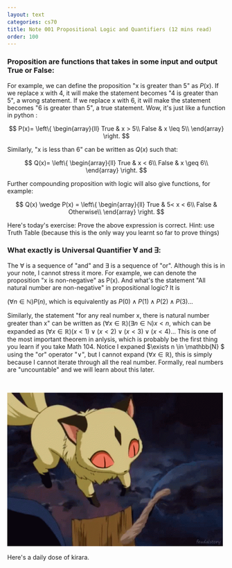 ```yaml
---
layout: text
categories: cs70
title: Note 001 Propositional Logic and Quantifiers (12 mins read)
order: 100
---
```


### Proposition are functions that takes in some input and output True or False:

For example, we can define the proposition "x is greater than 5" as $P(x)$. If we replace x with 4, it will make the statement becomes "4 is greater than 5", a wrong statement. If we replace x with 6, it will make the statement becomes "6 is greater than 5", a true statement. Wow, it's just like a function in python :

$$
P(x)= \left\{
\begin{array}{ll}
      True & x > 5\\
      False & x \leq 5\\
\end{array} 
\right. 
$$

Similarly, "x is less than 6" can be written as $Q(x)$ such that:

$$
Q(x)= \left\{
\begin{array}{ll}
      True & x < 6\\
      False & x \geq 6\\
\end{array} 
\right. 
$$

Further compounding proposition with logic will also give functions, for example:

$$
Q(x) \wedge P(x) = \left\{
\begin{array}{ll}
      True & 5< x < 6\\
      False & Otherwise\\
\end{array} 
\right. 
$$

Here's today's exercise: Prove the above expression is correct. Hint: use Truth Table (because this is the only way you learnt so far to prove things)
### What exactly is Universal Quantifier $\forall$ and $\exists$:

The $\forall$ is a sequence of "and" and $\exists$ is a sequence of "or". Although this is in your note, I cannot stress it more. For example, we can denote the proposition "x is non-negative" as P(x). And what's the statement "All natural number are non-negative" in propositional logic? It is

$(\forall n \in \mathbb{N}) P(n)$, which is equivalently as $P(0) \wedge P(1) \wedge P(2) \wedge P(3) ...$

Similarly, the statement "for any real number x, there is natural number greater than x" can be written as $(\forall x \in  \mathbb{R} ) (\exists n \in \mathbb{N}) x < n$, which can be expanded as $(\forall x \in \mathbb{R}) (x<1) \vee (x<2) \vee (x<3) \vee (x<4) ...$ 
This is one of the most important theorem in anlysis, which is probably be the first thing you learn if you take Math 104. Notice I expaned $\exists n \in \mathbb{N} $ using the "or" operator "$\vee$", but I cannot expand $(\forall x \in  \mathbb{R} )$, this is simply because I cannot iterate through all the real number. Formally, real numbers are "uncountable" and we will learn about this later.

<br>

![image info](/assets/images/cs70/w1.gif)

Here's a daily dose of kirara.
